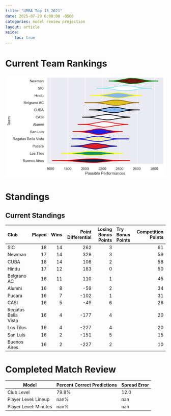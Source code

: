 ```yaml
---  
title: "URBA Top 13 2021"  
date: 2025-07-29 6:00:00 -0500  
categories: model review projection  
layout: article  
aside:  
    toc: true  
---
```

# Current Team Rankings


![Club Rankings](plots/rankings_URBA_Top_13_2021.png)
# Standings

## Current Standings


| Club                |   Played |   Wins |   Point Differential |   Losing Bonus Points | Try Bonus Points   |   Competition Points |
|:--------------------|---------:|-------:|---------------------:|----------------------:|:-------------------|---------------------:|
| SIC                 |       18 |     14 |                  262 |                     3 |                    |                   61 |
| Newman              |       17 |     14 |                  329 |                     3 |                    |                   59 |
| CUBA                |       18 |     14 |                  108 |                     2 |                    |                   58 |
| Hindu               |       17 |     12 |                  183 |                     0 |                    |                   50 |
| Belgrano AC         |       16 |     11 |                  110 |                     1 |                    |                   45 |
| Alumni              |       16 |      8 |                  -59 |                     2 |                    |                   34 |
| Pucara              |       16 |      7 |                 -102 |                     1 |                    |                   31 |
| CASI                |       16 |      5 |                  -49 |                     6 |                    |                   26 |
| Regatas Bella Vista |       16 |      4 |                 -177 |                     4 |                    |                   20 |
| Los Tilos           |       16 |      4 |                 -227 |                     4 |                    |                   20 |
| San Luis            |       16 |      2 |                 -151 |                     5 |                    |                   15 |
| Buenos Aires        |       16 |      2 |                 -227 |                     2 |                    |                   10 |



# Completed Match Review


| Model | Percent Correct Predictions | Spread Error |
| ------ | ------ | ------ |
| Club Level | 79.8% | 12.0 |
| Player Level: Lineup | nan% | nan |
| Player Level: Minutes | nan% | nan |

